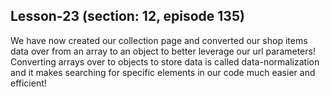 Lesson-23 (section: 12, episode 135)
-----------------------------------
We have now created our collection page and converted our shop items data over from an array to an object to better leverage our url parameters! Converting arrays over to objects to store data is called data-normalization and it makes searching for specific elements in our code much easier and efficient!